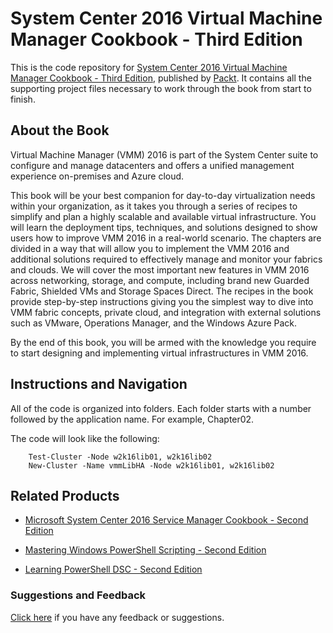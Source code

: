 # System Center 2016 Virtual Machine Manager Cookbook - Third Edition
This is the code repository for [System Center 2016 Virtual Machine Manager Cookbook - Third Edition](https://www.packtpub.com/virtualization-and-cloud/system-center-2016-virtual-machine-manager-cookbook-third-edition?utm_source=github&utm_medium=repository&utm_campaign=9781785881480), published by [Packt](https://www.packtpub.com/?utm_source=github). It contains all the supporting project files necessary to work through the book from start to finish.
## About the Book
Virtual Machine Manager (VMM) 2016 is part of the System Center suite to configure and manage datacenters and offers a unified management experience on-premises and Azure cloud.

This book will be your best companion for day-to-day virtualization needs within your organization, as it takes you through a series of recipes to simplify and plan a highly scalable and available virtual infrastructure. You will learn the deployment tips, techniques, and solutions designed to show users how to improve VMM 2016 in a real-world scenario. The chapters are divided in a way that will allow you to implement the VMM 2016 and additional solutions required to effectively manage and monitor your fabrics and clouds. We will cover the most important new features in VMM 2016 across networking, storage, and compute, including brand new Guarded Fabric, Shielded VMs and Storage Spaces Direct. The recipes in the book provide step-by-step instructions giving you the simplest way to dive into VMM fabric concepts, private cloud, and integration with external solutions such as VMware, Operations Manager, and the Windows Azure Pack.

By the end of this book, you will be armed with the knowledge you require to start designing and implementing virtual infrastructures in VMM 2016.
## Instructions and Navigation
All of the code is organized into folders. Each folder starts with a number followed by the application name. For example, Chapter02.



The code will look like the following:
```
    Test-Cluster -Node w2k16lib01, w2k16lib02
    New-Cluster -Name vmmLibHA -Node w2k16lib01, w2k16lib02
```



## Related Products
* [Microsoft System Center 2016 Service Manager Cookbook - Second Edition](https://www.packtpub.com/virtualization-and-cloud/microsoft-system-center-2016-service-manager-cookbook-second-edition?utm_source=github&utm_medium=repository&utm_campaign=9781786464897)

* [Mastering Windows PowerShell Scripting - Second Edition](https://www.packtpub.com/networking-and-servers/mastering-windows-powershell-scripting-second-edition?utm_source=github&utm_medium=repository&utm_campaign=9781787126305)

* [Learning PowerShell DSC - Second Edition](https://www.packtpub.com/networking-and-servers/learning-powershell-dsc-second-edition?utm_source=github&utm_medium=repository&utm_campaign=9781787287242)

### Suggestions and Feedback
[Click here](https://docs.google.com/forms/d/e/1FAIpQLSe5qwunkGf6PUvzPirPDtuy1Du5Rlzew23UBp2S-P3wB-GcwQ/viewform) if you have any feedback or suggestions.

